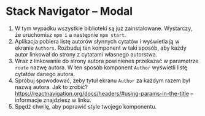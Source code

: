 # Stack Navigator – Modal

1. W tym wypadku wszystkie biblioteki są już zainstalowane. Wystarczy, że uruchomisz `npm i` 
   a następnie `npm start`.
2. Aplikacja pobiera listę autorów słynnych cytatów i wyświetla ją w ekranie `Authors`. 
   Rozbuduj ten komponent w taki sposób, 
   aby każdy autor linkował do strony z cytatami własnego autorstwa.
3. Wraz z linkowanie do strony autora powinieneś przekazać w parametrze `route` nazwę autora. 
   W ten sposób komponent `Author` wyświetli listę cytatów danego autora. 
4. Spróbuj spowodować, żeby tytuł ekranu `Author` za każdym razem był nazwą autora. Jak to zrobić? 
https://reactnavigation.org/docs/headers/#using-params-in-the-title – informacje znajdziesz w linku. 
5. Spędź chwilę, aby poprawić style twojego komponentu.
